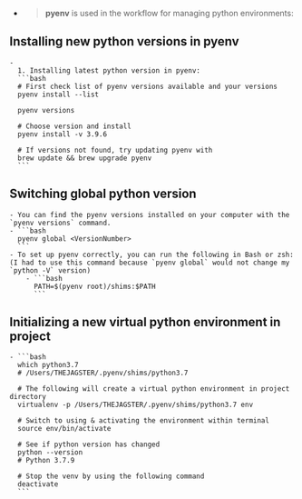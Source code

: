 - > **pyenv** is used in the workflow for managing python environments:
## Installing new python versions in pyenv
	-
	  1. Installing latest python version in pyenv:
	  ```bash
	  # First check list of pyenv versions available and your versions
	  pyenv install --list
	  
	  pyenv versions
	  
	  # Choose version and install
	  pyenv install -v 3.9.6
	  
	  # If versions not found, try updating pyenv with 
	  brew update && brew upgrade pyenv
	  ```
## Switching global python version
	- You can find the pyenv versions installed on your computer with the `pyenv versions` command.
	- ```bash
	  pyenv global <VersionNumber>
	  ```
	- To set up pyenv correctly, you can run the following in Bash or zsh: (I had to use this command because `pyenv global` would not change my `python -V` version)
		- ```bash
		  PATH=$(pyenv root)/shims:$PATH
		  ```
## Initializing a new virtual python environment in project
	- ```bash
	  which python3.7
	  # /Users/THEJAGSTER/.pyenv/shims/python3.7
	  
	  # The following will create a virtual python environment in project directory
	  virtualenv -p /Users/THEJAGSTER/.pyenv/shims/python3.7 env
	  
	  # Switch to using & activating the environment within terminal
	  source env/bin/activate
	  
	  # See if python version has changed
	  python --version
	  # Python 3.7.9
	  
	  # Stop the venv by using the following command
	  deactivate
	  ```